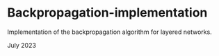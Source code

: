 # Backpropagation-implementation

Implementation of the backpropagation algorithm for layered networks.

July 2023
